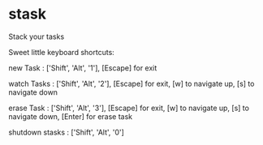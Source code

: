 stask
=====
Stack your tasks

Sweet little keyboard shortcuts:

new Task        :       ['Shift', 'Alt', '1'], [Escape] for exit

watch Tasks     :       ['Shift', 'Alt', '2'], [Escape] for exit, [w] to navigate up, [s] to navigate down

erase Task      :       ['Shift', 'Alt', '3'], [Escape] for exit, [w] to navigate up, [s] to navigate down, [Enter] for erase task

shutdown stasks :       ['Shift', 'Alt', '0']